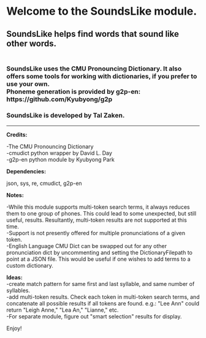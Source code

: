<h1 display="inline">Welcome to the SoundsLike module.</h1>
<h2 display="inline">SoundsLike helps find words that sound like other words.</h2>

<h3> <br>
 SoundsLike uses the CMU Pronouncing Dictionary. It also offers some tools for working with dictionaries, if you prefer to use your own. <br>
 Phoneme generation is provided by g2p-en: https://github.com/Kyubyong/g2p
</h3> 

<h3>SoundsLike is developed by Tal Zaken.</h3>

<hr>

<b>Credits:</b>

-The CMU Pronouncing Dictionary<br>
-cmudict python wrapper by David L. Day<br>
-g2p-en python module by Kyubyong Park<br>

<b>Dependencies:</b>

json, sys, re, cmudict, g2p-en

<b>Notes:</b>

-While this module supports multi-token search terms, it always reduces them to one group of phones.
 This could lead to some unexpected, but still useful, results. 
 Resultantly, multi-token results are not supported at this time.
<br>
-Support is not presently offered for multiple pronunciations of a given token.
<br>
-English Language CMU Dict can be swapped out for any other pronunciation dict
 by uncommenting and setting the DictionaryFilepath to point at a JSON file.
 This would be useful if one wishes to add terms to a custom dictionary.

<b>Ideas:</b>
<br>
-create match pattern for same first and last syllable, and same number of syllables.
<br>
-add multi-token results. Check each token in multi-token search terms,
 and concatenate all possible results if all tokens are found.
 e.g.: "Lee Ann" could return "Leigh Anne," "Lea An," "Lianne," etc.
<br>
-For separate module, figure out "smart selection" results for display.


Enjoy!



